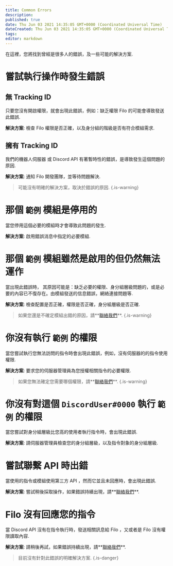 ```yaml
---
title: Common Errors
description:
published: true
date: Thu Jun 03 2021 14:35:05 GMT+0000 (Coordinated Universal Time)
dateCreated: Thu Jun 03 2021 14:35:05 GMT+0000 (Coordinated Universal Time)
tags:
editor: markdown
---
```


在這裡，您將找到曾經是很多人的錯誤，及一些可能的解決方案.

# 嘗試執行操作時發生錯誤

## 無 Tracking ID

只要您沒有開啟權限，就會出現此錯誤，例如：缺乏權限 Filo 的可能會導致發送此錯誤.

**解決方案**: 檢查 Filo 權限是否正確，以及身分組的階級是否有符合模組需求.

## 擁有 Tracking ID

我們的機器人伺服器 或 Discord API 有著暫時性的錯誤，是導致發生這個問題的原因.

**解決方案**: 通知 Filo 開發團隊，並等待問題解決.

> 可能沒有明確的解決方案，取決於錯誤的原因.
{.is-warning}

# 那個 ``範例`` 模組是停用的

當您停用這個必要的模組時才會導致此問題的發生.

**解決方案**: 啟用錯誤消息中指定的必要模組.

# 那個 ``範例`` 模組雖然是啟用的但仍然無法運作

當出現此錯誤時， 其原因可能是：缺乏必要的權限、身分組層級問題的，或是必要的內容已不復存在。由模組發送的信息錯誤，網絡連接問題等.

**解決方案**: 檢查配置是否正確，權限是否正確，身分組層級是否正確.

> 如果您還是不確定模組出錯的原因，請**[聯絡我們](https://filobot.xyz/discord)**.
{.is-warning}

# 你沒有執行 ``範例`` 的權限

當您嘗試執行您無法訪問的指令時會出現此錯誤，例如，沒有伺服器的的指令使用權限.

**解決方案**: 要求您的伺服器管理員為您授權相關指令的必要權限.

> 如果您無法確定您需要哪個權限，請**[聯絡我們](https://filobot.xyz/discord)**.
{.is-warning}

# 你沒有對這個 ``DiscordUser#0000`` 執行 ``範例`` 的權限

當您嘗試對身分組層級比您高的使用者執行指令時，會出現此錯誤.

**解決方案**: 請伺服器管理員檢查您的身分組層級，以及指令對象的身分組層級.

# 嘗試聯繫 API 時出錯

當使用的指令或模組使用第三方 API ，然而它並且未回應時，會出現此錯誤.

**解決方案**: 嘗試稍後採取操作，如果錯誤持續出現，請**[聯絡我們](https://filobot.xyz/discord)**.

# Filo 沒有回應您的指令

當 Discord API 沒有在指令執行時，發送相關訊息給 Filo ，又或者是 Filo 沒有權限讀取內容.

**解決方案**: 請稍後再試，如果錯誤持續出現，請**[聯絡我們](https://filobot.xyz/discord)**.

> 目前沒有針對此錯誤的明確解決方案.
{.is-danger}
